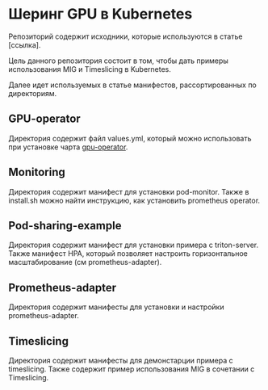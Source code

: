 # Шеринг GPU в Kubernetes
Репозиторий содержит исходники, которые используются в статье [ссылка].

Цель данного репозитория состоит в том, чтобы дать примеры использования MIG и Timeslicing в Kubernetes.

Далее идет используемых в статье манифестов, рассортированных по директориям.

## GPU-operator
Директория содержит файл values.yml, который можно использовать при установке чарта [gpu-operator](https://github.com/NVIDIA/gpu-operator).

## Monitoring
Директория содержит манифест для установки pod-monitor. Также в install.sh можно найти инструкцию, как установить prometheus operator.

## Pod-sharing-example
Директория содержит манифест для установки примера с triton-server.
Также манифест HPA, который позволяет настроить горизонтальное масштабирование (см prometheus-adapter).

## Prometheus-adapter
Директория содержит манифесты для установки и настройки prometheus-adapter.

## Timeslicing
Директория содержит манифесты для демонстарции примера с timeslicing.
Также содержит пример использования MIG в сочетании с Timeslicing.
